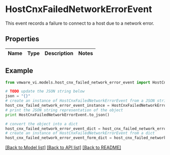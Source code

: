 # HostCnxFailedNetworkErrorEvent

This event records a failure to connect to a host due to a network error. 

## Properties
Name | Type | Description | Notes
------------ | ------------- | ------------- | -------------

## Example

```python
from vmware_vi.models.host_cnx_failed_network_error_event import HostCnxFailedNetworkErrorEvent

# TODO update the JSON string below
json = "{}"
# create an instance of HostCnxFailedNetworkErrorEvent from a JSON string
host_cnx_failed_network_error_event_instance = HostCnxFailedNetworkErrorEvent.from_json(json)
# print the JSON string representation of the object
print HostCnxFailedNetworkErrorEvent.to_json()

# convert the object into a dict
host_cnx_failed_network_error_event_dict = host_cnx_failed_network_error_event_instance.to_dict()
# create an instance of HostCnxFailedNetworkErrorEvent from a dict
host_cnx_failed_network_error_event_form_dict = host_cnx_failed_network_error_event.from_dict(host_cnx_failed_network_error_event_dict)
```
[[Back to Model list]](../README.md#documentation-for-models) [[Back to API list]](../README.md#documentation-for-api-endpoints) [[Back to README]](../README.md)



